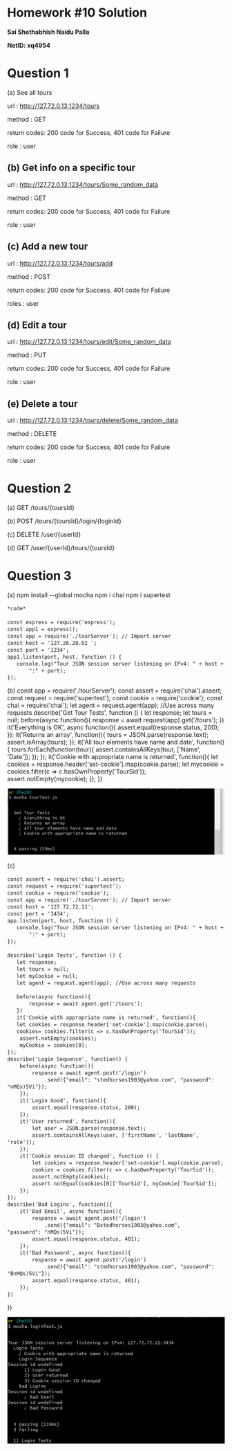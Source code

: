 # Homework #10 Solution

**Sai Shethabhish Naidu Palla**

**NetID: xq4954**

# Question 1

 (a) See all tours

url : http://127.72.0.13:1234/tours

method : GET

return codes: 200 code for Success, 401 code for Failure

role : user

## (b) Get info on a specific tour

url : http://127.72.0.13:1234/tours/Some_random_data

method : GET

return codes: 200 code for Success, 401 code for Failure

role : user

## (c) Add a new tour

url : http://127.72.0.13:1234/tours/add

method : POST

return codes: 200 code for Success, 401 code for Failure

roles : user

## (d) Edit a tour

url : http://127.72.0.13:1234/tours/edit/Some_random_data

method : PUT

return codes: 200 code for Success, 401 code for Failure

role : user

## (e) Delete a tour

url : http://127.72.0.13:1234/tours/delete/Some_random_data

method : DELETE

return codes: 200 code for Success, 401 code for Failure

role : user

# Question 2

(a) GET /tours/{toursId}

(b) POST /tours/{toursId}/login/{loginId}

(c) DELETE /user/{userId}

(d) GET /user/{userId}/tours/{toursId}

# Question 3

(a)
	npm install --global mocha
	npm i chai
	npm i supertest

	*code*

	const express = require('express');
	const app1 = express();
	const app = require('./tourServer'); // Import server
	const host = '127.26.28.02 ';
	const port = '1234';
	app1.listen(port, host, function () {
	   console.log("Tour JSON session server listening on IPv4: " + host +
	       ":" + port);
	});

(b)
		const app = require('./tourServer');
		const assert = require('chai').assert;
		const request = require('supertest');
		const cookie = require('cookie');
		const chai = require('chai');
		let agent = request.agent(app); //Use across many requests
		describe('Get Tour Tests', function () {
		let response;
		let tours = null;
		before(async function(){
		response = await request(app).get('/tours');
		})
		it('Everything is OK', async function(){
		assert.equal(response.status, 200);
		});
		it('Returns an array', function(){
		tours = JSON.parse(response.text);
		assert.isArray(tours);
		});
		it('All tour elements have name and date', function(){
		tours.forEach(function(tour){
		assert.containsAllKeys(tour, ['Name', 'Date']);
		});
		});
		it('Cookie with appropriate name is returned', function(){
		let cookies = response.header['set-cookie'].map(cookie.parse);
		let mycookie = cookies.filter(c => c.hasOwnProperty('TourSid'));
		assert.notEmpty(mycookie);
		});
		})

![one](images/1.png)

(c)

	const assert = require('chai').assert;
	const request = require('supertest');
	const cookie = require('cookie');
	const app = require('./tourServer'); // Import server
	const host = '127.72.72.11';
	const port = '3434';
	app.listen(port, host, function () {
	   console.log("Tour JSON session server listening on IPv4: " + host +
	       ":" + port);
	});

	describe('Login Tests', function () {
	   let response;
	   let tours = null;
	   let myCookie = null;
	   let agent = request.agent(app); //Use across many requests

	   before(async function(){
	       response = await agent.get('/tours');
	   })
	   it('Cookie with appropriate name is returned', function(){
       let cookies = response.header['set-cookie'].map(cookie.parse);
       cookies= cookies.filter(c => c.hasOwnProperty('TourSid'));
        assert.notEmpty(cookies);
        myCookie = cookies[0];
    });
    describe('Login Sequence', function() {
        before(async function(){
            response = await agent.post('/login')
                .send({"email": "stedhorses1903@yahoo.com", "password": "nMQs)5Vi"});
        });
        it('Login Good', function(){
            assert.equal(response.status, 200);
        });
        it('User returned', function(){
            let user = JSON.parse(response.text);
            assert.containsAllKeys(user, ['firstName', 'lastName', 'role']);
        });
        it('Cookie session ID changed', function () {
            let cookies = response.header['set-cookie'].map(cookie.parse);
            cookies = cookies.filter(c => c.hasOwnProperty('TourSid'));
            assert.notEmpty(cookies);
            assert.notEqual(cookies[0]['TourSid'], myCookie['TourSid']);
        });
    });
    describe('Bad Logins', function(){
        it('Bad Email', async function(){
            response = await agent.post('/login')
                .send({"email": "Bstedhorses1903@yahoo.com",    "password": "nMQs)5Vi"});
            assert.equal(response.status, 401);
        });
        it('Bad Password', async function(){
            response = await agent.post('/login')
                .send({"email": "stedhorses1903@yahoo.com", "password": "BnMQs)5Vi"});
            assert.equal(response.status, 401);
        });
    })
})

![two](images/2.png)

